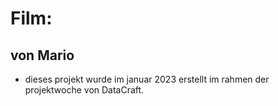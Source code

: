 # Film:
## von Mario

- dieses projekt wurde im januar 2023 erstellt im rahmen 
der projektwoche von DataCraft.

